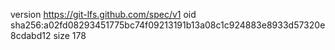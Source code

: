 version https://git-lfs.github.com/spec/v1
oid sha256:a02fd08293451775bc74f09213191b13a08c1c924883e8933d57320e8cdabd12
size 178
